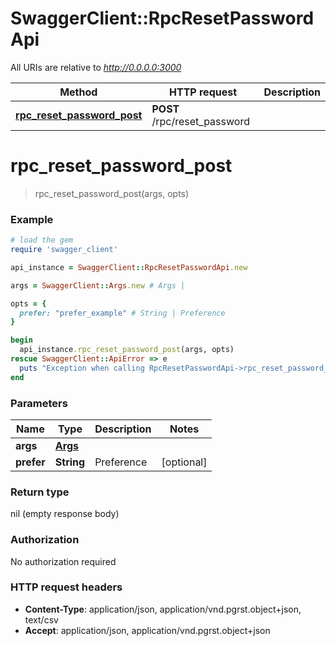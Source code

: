 # SwaggerClient::RpcResetPasswordApi

All URIs are relative to *http://0.0.0.0:3000*

Method | HTTP request | Description
------------- | ------------- | -------------
[**rpc_reset_password_post**](RpcResetPasswordApi.md#rpc_reset_password_post) | **POST** /rpc/reset_password | 


# **rpc_reset_password_post**
> rpc_reset_password_post(args, opts)



### Example
```ruby
# load the gem
require 'swagger_client'

api_instance = SwaggerClient::RpcResetPasswordApi.new

args = SwaggerClient::Args.new # Args | 

opts = { 
  prefer: "prefer_example" # String | Preference
}

begin
  api_instance.rpc_reset_password_post(args, opts)
rescue SwaggerClient::ApiError => e
  puts "Exception when calling RpcResetPasswordApi->rpc_reset_password_post: #{e}"
end
```

### Parameters

Name | Type | Description  | Notes
------------- | ------------- | ------------- | -------------
 **args** | [**Args**](Args.md)|  | 
 **prefer** | **String**| Preference | [optional] 

### Return type

nil (empty response body)

### Authorization

No authorization required

### HTTP request headers

 - **Content-Type**: application/json, application/vnd.pgrst.object+json, text/csv
 - **Accept**: application/json, application/vnd.pgrst.object+json



